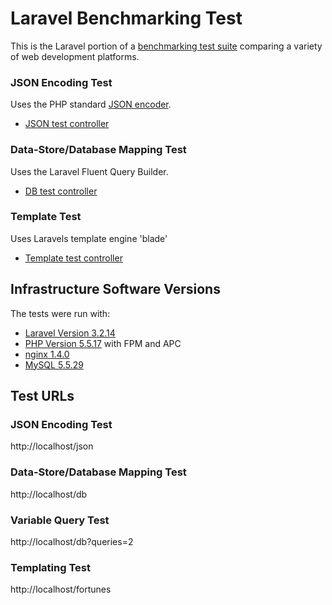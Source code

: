 # Laravel Benchmarking Test

This is the Laravel portion of a [benchmarking test suite](../) comparing a variety of web development platforms.

### JSON Encoding Test
Uses the PHP standard [JSON encoder](http://www.php.net/manual/en/function.json-encode.php).

* [JSON test controller](application/routes.php)


### Data-Store/Database Mapping Test
Uses the Laravel Fluent Query Builder.

* [DB test controller](application/routes.php)

### Template Test
Uses Laravels template engine 'blade'

* [Template test controller](application/controllers/Bench.php)


## Infrastructure Software Versions
The tests were run with:

* [Laravel Version 3.2.14](http://laravel.com/)
* [PHP Version 5.5.17](http://www.php.net/) with FPM and APC
* [nginx 1.4.0](http://nginx.org/)
* [MySQL 5.5.29](https://dev.mysql.com/)

## Test URLs
### JSON Encoding Test

http://localhost/json

### Data-Store/Database Mapping Test

http://localhost/db

### Variable Query Test
    
http://localhost/db?queries=2

### Templating Test

http://localhost/fortunes
